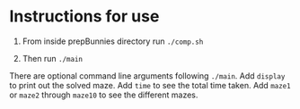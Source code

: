 # Instructions for use

1) From inside prepBunnies directory run ```./comp.sh```

2) Then run ```./main```

There are optional command line arguments following ```./main```. Add ```display``` to print out the solved maze. Add ```time``` to see the total time taken. Add ```maze1``` or ```maze2``` through ```maze10``` to see the different mazes.
